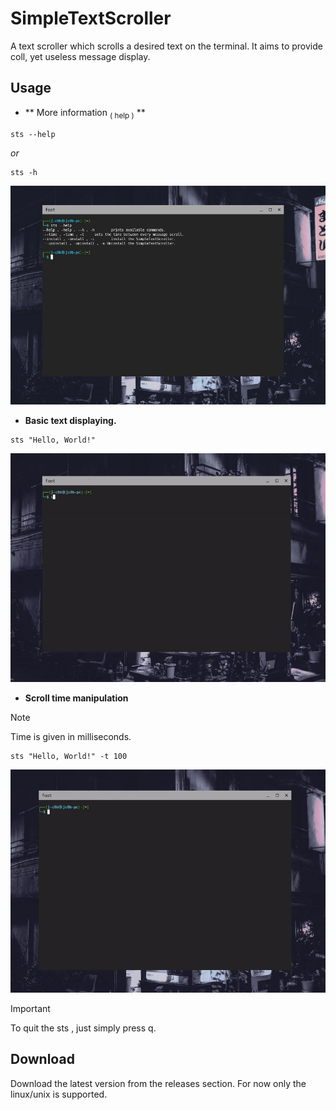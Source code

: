 # SimpleTextScroller

 A text scroller which scrolls a desired text on the terminal.
 It aims to provide coll, yet useless message display.

## Usage 
    
- ** More information <sub>( help )</sub> **

```
sts --help 
```
*or*
```
sts -h
```
![](/assets/image/Img-1-showcase.jpg)



- **Basic text displaying.**

```
sts "Hello, World!"

``` 

![](/assets/gif/Usage-1-sts-showcase.gif)

- **Scroll time manipulation**
    
> [!NOTE]
> Time is given in milliseconds.

```
sts "Hello, World!" -t 100
```
![](/assets/gif/Usage-2-sts-showcase.gif)

> [!IMPORTANT]
> To quit the sts , just simply press q.

## Download
 Download the latest version from the releases section.
 For now only the linux/unix is supported.


